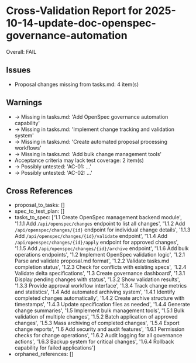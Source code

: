 # Cross-Validation Report for 2025-10-14-update-doc-openspec-governance-automation

Overall: FAIL


## Issues

- Proposal changes missing from tasks.md: 4 item(s)

## Warnings

-   → Missing in tasks.md: 'Add OpenSpec governance automation capability'
-   → Missing in tasks.md: 'Implement change tracking and validation system'
-   → Missing in tasks.md: 'Create automated proposal processing workflows'
-   → Missing in tasks.md: 'Add bulk change management tools'
- Acceptance criteria may lack test coverage: 2 item(s)
-   → Possibly untested: 'AC-01: ...'
-   → Possibly untested: 'AC-02: ...'

## Cross References

- proposal_to_tasks: []
- spec_to_test_plan: []
- tasks_to_spec: ['1.1 Create OpenSpec management backend module', '1.1.1 Add `/api/openspec/changes` endpoint to list all changes', '1.1.2 Add `/api/openspec/changes/{id}` endpoint for individual change details', '1.1.3 Add `/api/openspec/changes/{id}/validate` endpoint', '1.1.4 Add `/api/openspec/changes/{id}/apply` endpoint for approved changes', '1.1.5 Add `/api/openspec/changes/{id}/archive` endpoint', '1.1.6 Add bulk operations endpoints', '1.2 Implement OpenSpec validation logic', '1.2.1 Parse and validate proposal.md format', '1.2.2 Validate tasks.md completion status', '1.2.3 Check for conflicts with existing specs', '1.2.4 Validate delta specifications', '1.3 Create governance dashboard', '1.3.1 Display pending changes with status', '1.3.2 Show validation results', '1.3.3 Provide approval workflow interface', '1.3.4 Track change metrics and statistics', '1.4 Add automated archiving system', '1.4.1 Identify completed changes automatically', '1.4.2 Create archive structure with timestamps', '1.4.3 Update specification files as needed', '1.4.4 Generate change summaries', '1.5 Implement bulk management tools', '1.5.1 Bulk validation of multiple changes', '1.5.2 Batch application of approved changes', '1.5.3 Mass archiving of completed changes', '1.5.4 Export change reports', '1.6 Add security and audit features', '1.6.1 Permission checks for change operations', '1.6.2 Audit logging for all governance actions', '1.6.3 Backup system for critical changes', '1.6.4 Rollback capability for failed applications']
- orphaned_references: []

